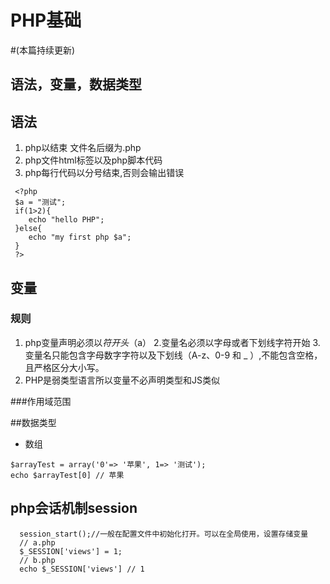 # PHP基础
#(本篇持续更新)
##  语法，变量，数据类型
   ## 语法
   1. php以<?php 开头 以?>结束  文件名后缀为.php
   2. php文件html标签以及php脚本代码
   3. php每行代码以分号结束,否则会输出错误
   ```
    <?php
    $a = "测试";
    if(1>2){
       echo "hello PHP";
    }else{
       echo "my first php $a";
    }
    ?>

   ```
   ## 变量
   ### 规则
   1. php变量声明必须以$符开头（$a）
   2.变量名必须以字母或者下划线字符开始
   3.变量名只能包含字母数字字符以及下划线（A-z、0-9 和 _ ）,不能包含空格，且严格区分大小写。
   4. PHP是弱类型语言所以变量不必声明类型和JS类似 

   ###作用域范围

  ##数据类型
  + 数组
   ```
   $arrayTest = array('0'=> '苹果', 1=> '测试');
   echo $arrayTest[0] // 苹果
   ```


## php会话机制session 
   ```
     session_start();//一般在配置文件中初始化打开。可以在全局使用，设置存储变量
     // a.php
     $_SESSION['views'] = 1;
     // b.php
     echo $_SESSION['views'] // 1
   ```   